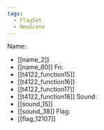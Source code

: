 ```yaml
---
tags:
  - FlagSet
  - NewScene
---
```

Name:
- [[name_2]]
- [[name_80]]
Fn:
- [[t4122_function15]]
- [[t4122_function16]]
- [[t4122_function17]]
- [[t4122_function18]]
Sound:
- [[sound_15]]
- [[sound_38]]
Flag:
- [[flag_12107]]
